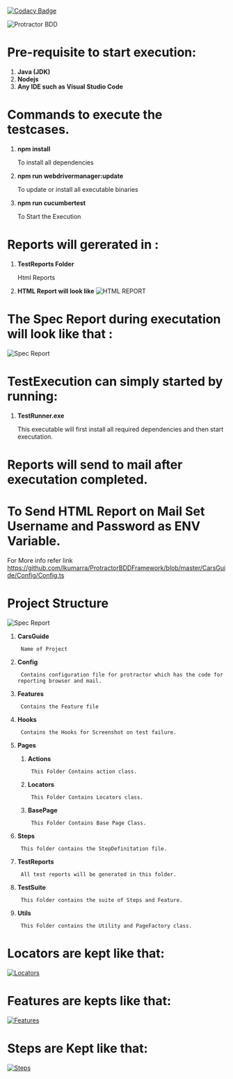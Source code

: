 [![Codacy Badge](https://app.codacy.com/project/badge/Grade/9ec86f6208a9445089531a7358758d1f)](https://www.codacy.com/manual/lkumarra/ProtractorBDDFramework?utm_source=github.com&amp;utm_medium=referral&amp;utm_content=lkumarra/ProtractorBDDFramework&amp;utm_campaign=Badge_Grade)

![Protractor BDD](./CarsGuide/SampleReport/Protractor.png)

# Pre-requisite to start execution:
1. **Java (JDK)**
2. **Nodejs**
3. **Any IDE such as Visual Studio Code**

# Commands to execute the testcases.
1. **npm install**

    To install all dependencies

2. **npm run webdrivermanager:update**

    To update or install all executable binaries

3. **npm run cucumbertest**

    To Start the Execution

# Reports will gererated in :
1. **TestReports Folder**

    Html Reports

2. **HTML Report will look like**
![HTML REPORT](./CarsGuide/SampleReport/HtmlReport.JPG)

# The Spec Report during executation will look like that :
![Spec Report](./CarsGuide/SampleReport/SpecReport.JPG)

# TestExecution can simply started by running:
1. **TestRunner.exe**

    This executable will first install all required dependencies and then start executation.

# Reports will send to mail after executation completed.

# To Send HTML Report on Mail Set Username and Password as ENV Variable.
For More info refer link https://github.com/lkumarra/ProtractorBDDFramework/blob/master/CarsGuide/Config/Config.ts

# Project Structure 
![Spec Report](./CarsGuide/SampleReport/ProjectStructure.JPG)

1. **CarsGuide**

        Name of Project

2. **Config**

        Contains configuration file for protractor which has the code for reporting browser and mail.

3. **Features**

        Contains the Feature file

4. **Hooks**

        Contains the Hooks for Screenshot on test failure.

5. **Pages**
    1. **Actions**

            This Folder Contains action class.

    2. **Locators**

            This Folder Contains Locators class.

    3. **BasePage**

            This Folder Contains Base Page Class.

6. **Steps**

        This folder contains the StepDefinitation file.

7. **TestReports**

        All test reports will be generated in this folder.

8. **TestSuite**

        This Folder contains the suite of Steps and Feature.

9. **Utils**

        This Folder contains the Utility and PageFactory class.

# Locators are kept like that:
[![Locators](./CarsGuide/SampleReport/Locators.JPG)](https://github.com/lkumarra/ProtractorBDDFramework/blob/master/CarsGuide/Pages/Locators/CarsGuideHomePageLocators.ts)

# Features are kepts like that:
[![Features](./CarsGuide/SampleReport/Features.JPG)](https://github.com/lkumarra/ProtractorBDDFramework/blob/master/CarsGuide/Features/SearchCars.feature)

# Steps are Kept like that:
[![Steps](./CarsGuide/SampleReport/Steps.JPG)](https://github.com/lkumarra/ProtractorBDDFramework/blob/master/CarsGuide/Steps/SeachCarSteps.ts)